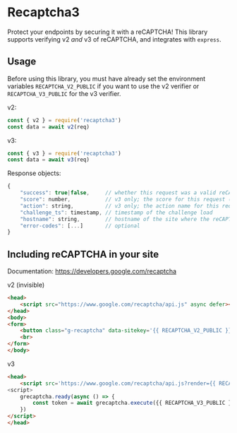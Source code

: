 # Recaptcha3
Protect your endpoints by securing it with a reCAPTCHA! This library supports verifying v2 *and* v3 of reCAPTCHA, and
 integrates with `express`.

## Usage
Before using this library, you must have already set the environment variables `RECAPTCHA_V2_PUBLIC` if you want to use the v2 verifier or `RECAPTCHA_V3_PUBLIC` for the v3 verifier.

v2:
```javascript
const { v2 } = require('recaptcha3')
const data = await v2(req)
```

v3:
```javascript
const { v3 } = require('recaptcha3')
const data = await v3(req)
```

Response objects:
```javascript
{
	"success": true|false,     // whether this request was a valid reCAPTCHA token for your site
	"score": number,           // v3 only; the score for this request (0.0 - 1.0)
	"action": string,          // v3 only; the action name for this request (important to verify)
	"challenge_ts": timestamp, // timestamp of the challenge load
	"hostname": string,        // hostname of the site where the reCAPTCHA was solved
	"error-codes": [...]       // optional
}
```

## Including reCAPTCHA in your site
Documentation: https://developers.google.com/recaptcha

v2 (invisible)
```html
<head>
    <script src="https://www.google.com/recaptcha/api.js" async defer></script>
</head>
<body>
<form>
    <button class="g-recaptcha" data-sitekey='{{ RECAPTCHA_V2_PUBLIC }}' data-callback='onSubmit'>Submit</button>
    <br>
</form>
</body>
```

v3
```html
<head>
    <script src='https://www.google.com/recaptcha/api.js?render={{ RECAPTCHA_V3_PUBLIC }}' async defer>
<script>
    grecaptcha.ready(async () => {
        const token = await grecaptcha.execute({{ RECAPTCHA_V3_PUBLIC }}, { action: {{ ACTION }} })
    })
</script>
</head>
```
